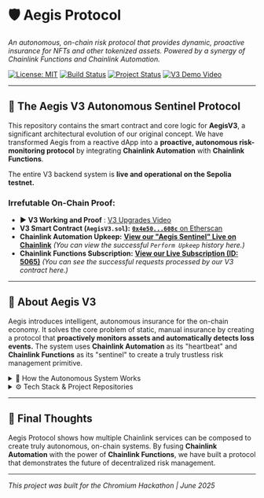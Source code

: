 # 🛡️ Aegis Protocol

*An autonomous, on-chain risk protocol that provides dynamic, proactive insurance for NFTs and other tokenized assets. Powered by a synergy of Chainlink Functions and Chainlink Automation.*

[![License: MIT](https://img.shields.io/badge/License-MIT-yellow.svg)](https://opensource.org/licenses/MIT)
[![Build Status](https://img.shields.io/badge/V3_Backend-Live_on_Sepolia-brightgreen)](https://sepolia.etherscan.io/address/0x4e50f4aa92132bec49b59ac31bd360840b8a608c)
[![Project Status](https://img.shields.io/badge/Status-Autonomous_V3_Live-blue)](https://automation.chain.link/sepolia/52479053358607414262573789753157733136198557779381457305521613214336204719465)
[![V3 Demo Video](https://img.shields.io/badge/V3_Working_and_Proof-green)](https://www.youtube.com/watch?v=mQY3gdAVlv4)

---

## 🚀 The Aegis V3 Autonomous Sentinel Protocol

This repository contains the smart contract and core logic for **AegisV3**, a significant architectural evolution of our original concept. We have transformed Aegis from a reactive dApp into a **proactive, autonomous risk-monitoring protocol** by integrating **Chainlink Automation** with **Chainlink Functions**.

The entire V3 backend system is **live and operational on the Sepolia testnet.**

### **Irrefutable On-Chain Proof:**

-   **▶️ V3 Working and Proof** : [V3 Upgrades Video](https://www.youtube.com/watch?v=mQY3gdAVlv4)
-   **V3 Smart Contract (`AegisV3.sol`):** [**`0x4e50...608c`** on Etherscan](https://sepolia.etherscan.io/address/0x4e50f4aa92132bec49b59ac31bd360840b8a608c)
-   **Chainlink Automation Upkeep:** [**View our "Aegis Sentinel" Live on Chainlink**](https://automation.chain.link/sepolia/52479053358607414262573789753157733136198557779381457305521613214336204719465)
    *(You can view the successful `Perform Upkeep` history here.)*
-   **Chainlink Functions Subscription:** [**View our Live Subscription (ID: 5065)**](https://functions.chain.link/sepolia/5065)
    *(You can see the successful requests processed by our V3 contract here.)*

---

## 📌 About Aegis V3

Aegis introduces intelligent, autonomous insurance for the on-chain economy. It solves the core problem of static, manual insurance by creating a protocol that **proactively monitors assets and automatically detects loss events.** The system uses **Chainlink Automation** as its "heartbeat" and **Chainlink Functions** as its "sentinel" to create a truly trustless risk management primitive.

<details>
<summary>🧠 How the Autonomous System Works</summary>

1.  **Policy Creation:** A user creates an on-chain insurance policy. In our V2 demo, this is done via a dynamic quote from Chainlink Functions. For our V3 demo, we use a staging function to create policies directly.

2.  **Autonomous Monitoring (The Sentinel):** Our live **Chainlink Automation** Upkeep runs on a set schedule, calling the `performUpkeep` function on our `AegisV3` contract.

3.  **Off-Chain Verification:** This triggers a **Chainlink Function** which executes our `checkOwner.js` script. The script uses a public RPC to call the `ownerOf()` function on the insured NFT's contract, directly verifying its current owner.

4.  **Automatic Loss Detection:** If the script returns `false` (the NFT has moved), the `fulfillRequest` function in our contract automatically updates the policy's on-chain status to `FlaggedForReview`.

*This entire process is live and can be verified using the on-chain links provided above.*

</details>

<details>
<summary>⚙️ Tech Stack & Project Repositories</summary>

| Layer                    | Tech                                                         |
| ------------------------ | ------------------------------------------------------------ |
| Blockchain               | Ethereum (Sepolia), Avalanche (Fuji compatibility)           |
| Smart Contracts          | Solidity, Remix IDE                                          |
| **Autonomous Logic**     | **Chainlink Automation** (Trigger/Heartbeat)                 |
| **Off-Chain Logic**      | **Chainlink Functions** (Ownership Verification)             |
| Frontend (for V2 Demo)   | React (Vite), Ethers.js, Tailwind, Toast                     |

-   **Backend & Protocol HQ (This Repo):** Contains the `AegisV3.sol` smart contract and this documentation.
-   **Frontend User Interface:** [aegis-frontend](https://github.com/Nihal-Pandey-2302/aegis-frontend)
    *(The `main` branch powers our stable V2 live demo.)*

</details>

---

## 🏁 Final Thoughts

Aegis Protocol shows how multiple Chainlink services can be composed to create truly autonomous, on-chain systems. By fusing **Chainlink Automation** with the power of **Chainlink Functions**, we have built a protocol that demonstrates the future of decentralized risk management.

---

*This project was built for the Chromium Hackathon | June 2025*
